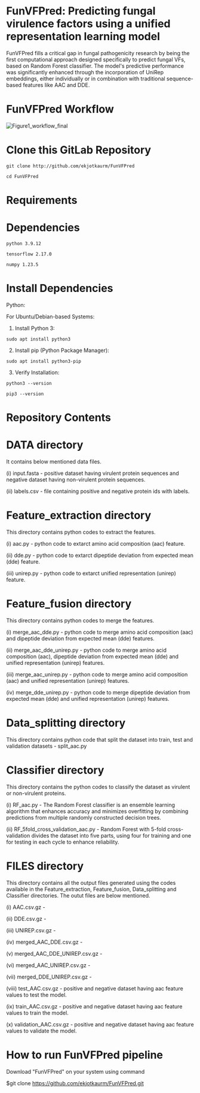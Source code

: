 # FunVFPred: Predicting fungal virulence factors using a unified representation learning model



FunVFPred fills a critical gap in fungal pathogenicity research by being the first computational approach designed specifically to predict fungal VFs, based on Random Forest classifier. The model's predictive performance was significantly enhanced through the incorporation of UniRep embeddings, either individually or in combination with traditional sequence-based features like AAC and DDE. 


# FunVFPred Workflow

![Figure1_workflow_final](https://github.com/user-attachments/assets/f10fd894-d3ce-4e83-bb85-f5ed972cc5ac)


# Clone this GitLab Repository

    git clone http://github.com/ekjotkaurm/FunVFPred 

    cd FunVFPred

# Requirements
# Dependencies

    python 3.9.12

    tensorflow 2.17.0

    numpy 1.23.5
# Install Dependencies

Python:
  
  For Ubuntu/Debian-based Systems:
  
  1. Install Python 3:

    sudo apt install python3

  2. Install pip (Python Package Manager):
  
    sudo apt install python3-pip

  3. Verify Installation:

    python3 --version

    pip3 --version
  
# Repository Contents
# DATA directory

It contains below mentioned data files.

(i) input.fasta - positive dataset having virulent protein sequences and negative dataset having non-virulent protein sequences.

(ii) labels.csv - file containing positive and negative protein ids with labels.
  
# Feature_extraction directory

This directory contains python codes to extract the features.

(i) aac.py - python code to extarct amino acid composition (aac) feature. 

(ii) dde.py - python code to extarct dipeptide deviation from expected mean (dde) feature.

(iii) unirep.py - python code to extarct unified representation (unirep) feature.

# Feature_fusion directory

This directory contains python codes to merge the features.

(i) merge_aac_dde.py - python code to merge amino acid composition (aac) and dipeptide deviation from expected mean (dde) features. 

(ii) merge_aac_dde_unirep.py - python code to merge amino acid composition (aac), dipeptide deviation from expected mean (dde) and unified representation (unirep) features.

(iii) merge_aac_unirep.py - python code to merge amino acid composition (aac) and unified representation (unirep) features.

(iv) merge_dde_unirep.py - python code to merge dipeptide deviation from expected mean (dde) and unified representation (unirep) features.

# Data_splitting directory

This directory contains python code that split the dataset into train, test and validation datasets - split_aac.py

# Classifier directory

This directory contains the python codes to classify the dataset as virulent or non-virulent proteins.

(i) RF_aac.py - The Random Forest classifier is an ensemble learning algorithm that enhances accuracy and minimizes overfitting by combining predictions from multiple randomly constructed decision trees.

(ii) RF_5fold_cross_validation_aac.py - Random Forest with 5-fold cross-validation divides the dataset into five parts, using four for training and one for testing in each cycle to enhance reliability.

# FILES directory

This directory contains all the output files generated using the codes available in the Feature_extraction, Feature_fusion, Data_splitting and Classifier directories. The outut files are below mentioned.

(i) AAC.csv.gz - 

(ii) DDE.csv.gz -

(iii) UNIREP.csv.gz -

(iv) merged_AAC_DDE.csv.gz -

(v) merged_AAC_DDE_UNIREP.csv.gz -

(vi) merged_AAC_UNIREP.csv.gz -

(vii) merged_DDE_UNIREP.csv.gz - 

(viii) test_AAC.csv.gz - positive and negative dataset having aac feature values to test the model.

(ix) train_AAC.csv.gz - positive and negative dataset having aac feature values to train the model.

(x) validation_AAC.csv.gz - positive and negative dataset having aac feature values to validate the model.

# How to run FunVFPred pipeline

Download "FunVFPred" on your system using command

$git clone https://github.com/ekjotkaurm/FunVFPred.git



